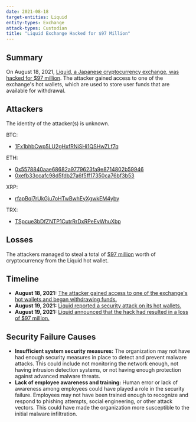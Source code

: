 ```yaml
---
date: 2021-08-18
target-entities: Liquid
entity-types: Exchange
attack-types: Custodian
title: "Liquid Exchange Hacked for $97 Million"
---
```


## Summary

On August 18, 2021, [Liquid, a Japanese cryptocurrency exchange, was hacked for $97 million](https://cryptobriefing.com/japanese-crypto-exchange-liquid-suffers-97m-hack/). The attacker gained access to one of the exchange's hot wallets, which are used to store user funds that are available for withdrawal.

## Attackers

The identity of the attacker(s) is unknown.

BTC:
- [1Fx1bhbCwp5LU2gHxfRNiSHi1QSHwZLf7q](https://www.blockchain.com/explorer/addresses/btc/1Fx1bhbCwp5LU2gHxfRNiSHi1QSHwZLf7q) 

ETH:
- [0x5578840aae68682a9779623fa9e8714802b59946](https://etherscan.io/address/0x5578840aae68682a9779623fa9e8714802b59946)
- [0xefb33ccafc98d5fdb27a6f5ff17350ca76bf3b53](https://etherscan.io/address/0xefb33ccafc98d5fdb27a6f5ff17350ca76bf3b53)

XRP:
- [rfapBqj7rUkGju7oHTwBwhEyXgwkEM4yby](https://xrpscan.com/account/rfapBqj7rUkGju7oHTwBwhEyXgwkEM4yby)

TRX: 
- [TSpcue3bDfZNTP1CutrRrDxRPeEvWhuXbp](https://tronscan.org/#/address/TSpcue3bDfZNTP1CutrRrDxRPeEvWhuXbp)

## Losses

The attackers managed to steal a total of [$97 million](https://www.elliptic.co/blog/liquid-exchange-hacked-94-million-stolen) worth of cryptocurrency from the Liquid hot wallet. 

## Timeline

- **August 18, 2021:** [The attacker gained access to one of the exchange's hot wallets and began withdrawing funds.](https://etherscan.io/tx/0xb23924dde82c374edb3b05e92b0aa3004376a6f82fd9c94e0b752bd0223b8757)
- **August 19, 2021:** [Liquid reported a security attack on its hot wallets.](https://twitter.com/Liquid_Global/status/1428176357515612165)
- **August 19, 2021:** [Liquid announced that the hack had resulted in a loss of $97 million.](https://blog.liquid.com/warm-wallet-incident)

## Security Failure Causes

- **Insufficient system security measures:** The organization may not have had enough security measures in place to detect and prevent malware attacks. This could include not monitoring the network enough, not having intrusion detection systems, or not having enough protection against advanced malware threats.
- **Lack of employee awareness and training:** Human error or lack of awareness among employees could have played a role in the security failure. Employees may not have been trained enough to recognize and respond to phishing attempts, social engineering, or other attack vectors. This could have made the organization more susceptible to the initial malware infiltration.
